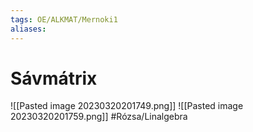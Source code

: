 ```yaml
---
tags: OE/ALKMAT/Mernoki1 
aliases:
---
```

# Sávmátrix
![[Pasted image 20230320201749.png]]
![[Pasted image 20230320201759.png]]
#Rózsa/Linalgebra